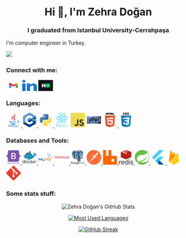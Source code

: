 <h1 align="center">Hi 👋, I'm Zehra Doğan</h1>
<h3 align="center">I graduated from Istanbul University-Cerrahpaşa</h3>

<p>I'm computer engineer in Turkey.</p>

![](https://komarev.com/ghpvc/?username=doganzehra&style=flat-square&label=PROFILE+VIEWS)

<h3 align="left">Connect with me:</h3>
<p align="left">
<a href="mailto:doganzehra20@gmail.com" target="blank"><img align="center" src="https://github.com/doganzehra/doganzehra/blob/main/social_icon/icon.svg" height="30" width="40" /></a>
<a href="https://www.linkedin.com/in/zehradogan/" target="blank"><img align="center" src="https://github.com/doganzehra/doganzehra/blob/main/social_icon/linked-in-alt.svg" alt="https://www.linkedin.com/in/zehradogan/" height="30" width="40" /></a>
<a href="https://www.hackerrank.com/zehradogan" target="blank"><img align="center" src="https://github.com/doganzehra/doganzehra/blob/main/social_icon/hackerrank.svg" alt="https://www.hackerrank.com/zehradogan" height="30" width="40" /></a>
</p>

<h3 align="left">Languages:</h3>
<p align="left"> 
<a href="https://www.java.com" target="_blank" rel="noreferrer"> <img src="https://github.com/doganzehra/doganzehra/blob/main/languages_icon/java.svg" alt="java" width="40" height="40"/> </a>
<a href="https://www.w3schools.com/cpp/" target="_blank" rel="noreferrer"> <img src="https://raw.githubusercontent.com/devicons/devicon/master/icons/cplusplus/cplusplus-original.svg" alt="cplusplus" width="40" height="40"/> </a> 
<a href="https://www.python.org" target="_blank" rel="noreferrer"> <img src="https://github.com/doganzehra/doganzehra/blob/main/languages_icon/python-original.svg" alt="python" width="40" height="40"/> </a> 
<a href="https://reactjs.org/" target="_blank"><img alt="react" src="https://github.com/doganzehra/doganzehra/blob/main/languages_icon/reactjs.svg" width="40" /></a>
<a href="https://developer.mozilla.org/en-US/docs/Web/JavaScript" target="_blank"><img alt="javascript" src="https://github.com/doganzehra/doganzehra/blob/main/languages_icon/javascript.svg" width="40" /></a>
<a href="https://www.php.net" target="_blank"><img alt="php" src="https://github.com/doganzehra/doganzehra/blob/main/languages_icon/php.svg" width="40" /></a>
<a href="https://www.w3schools.com/html/default.asp" target="_blank" rel="noreferrer"> <img src="https://github.com/doganzehra/doganzehra/blob/main/languages_icon/html5.svg" alt="html5" width="40" height="40"/> </a> 
<a href="https://www.w3schools.com/css/" target="_blank"><img alt="css3" src="https://github.com/doganzehra/doganzehra/blob/main/languages_icon/css3.svg" style="height:40px; width:40px" /></a> 
</p>

<h3 align="left">Databases and Tools:</h3>
<p align="left">
<a href="https://getbootstrap.com" target="_blank" rel="noreferrer"> <img src="https://github.com/doganzehra/doganzehra/blob/main/databases_and_tools/bootstrap-plain-wordmark.svg" alt="bootstrap" width="40" height="40"/> </a> 
<a href="https://www.docker.com/" target="_blank" rel="noreferrer"> <img src="https://github.com/doganzehra/doganzehra/blob/main/databases_and_tools/docker.svg" alt="docker" width="40" height="40"/> </a> 
<a href="https://www.mysql.com/" target="_blank" rel="noreferrer"> <img src="https://github.com/doganzehra/doganzehra/blob/main/databases_and_tools/mysql.svg" alt="mysql" width="40" height="40"/> </a> 
<a href="https://www.oracle.com/" target="_blank" rel="noreferrer"> <img src="https://github.com/doganzehra/doganzehra/blob/main/databases_and_tools/oracle.svg" alt="oracle" width="40" height="40"/> </a> 
<a href="https://www.postgresql.org" target="_blank" rel="noreferrer"> <img src="https://github.com/doganzehra/doganzehra/blob/main/databases_and_tools/postgresql.svg" alt="postgresql" width="40" height="40"/> </a> 
<a href="https://postman.com" target="_blank" rel="noreferrer"> <img src="https://github.com/doganzehra/doganzehra/blob/main/databases_and_tools/postman.svg" alt="postman" width="40" height="40"/> </a> 
<a href="https://www.rabbitmq.com" target="_blank" rel="noreferrer"> <img src="https://github.com/doganzehra/doganzehra/blob/main/databases_and_tools/rabbitmq.svg" alt="rabbitMQ" width="40" height="40"/> </a> 
<a href="https://redis.io" target="_blank" rel="noreferrer"> <img src="https://github.com/doganzehra/doganzehra/blob/main/databases_and_tools/redis.svg" alt="redis" width="40" height="40"/> </a> 
<a href="https://spring.io/" target="_blank" rel="noreferrer"> <img src="https://github.com/doganzehra/doganzehra/blob/main/databases_and_tools/spring.svg" alt="spring" width="40" height="40"/> </a> 
<a href="https://flutter.dev" target="_blank" rel="noreferrer"> <img src="https://github.com/doganzehra/doganzehra/blob/main/databases_and_tools/flutterio-icon.svg" alt="flutter" width="40" height="40"/> </a> 
<a href="https://firebase.google.com/" target="_blank"><img alt="firebase" src="https://github.com/doganzehra/doganzehra/blob/main/databases_and_tools/firebase.svg" width="40" /></a>
<a href="https://git-scm.com/" target="_blank"><img alt="git" src="https://github.com/doganzehra/doganzehra/blob/main/databases_and_tools/git.svg" width="40" /></a>
</p>

<h3 align="left">Some stats stuff:</h3>
<div align="center">
  
  ![Zehra Doğan's GitHub Stats](https://github-readme-stats.vercel.app/api?username=doganzehra&show_icons=true&count_private=true)
  
  [![Most Used Languages](https://github-readme-stats.vercel.app/api/top-langs/?username=doganzehra&layout=compact)](https://github.com/anuraghazra/github-readme-stats)
  
  
  [![GitHub Streak](https://streak-stats.demolab.com/?user=doganzehra&theme=default&ring=4281E9&fire=4281E9&currStreakLabel=4281E9)](https://git.io/streak-stats)
</div>

